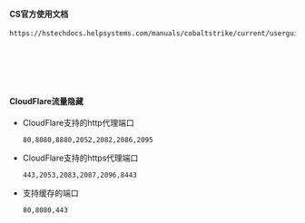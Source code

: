 #### CS官方使用文档

```text
https://hstechdocs.helpsystems.com/manuals/cobaltstrike/current/userguide/content/topics/install_intro.htm
```

<br/>

<br/>

<br/>

<br/>

#### CloudFlare流量隐藏

- CloudFlare支持的http代理端口
  ```text
  80,8080,8880,2052,2082,2086,2095
  ```
- CloudFlare支持的https代理端口
  ```text
  443,2053,2083,2087,2096,8443
  ```
- 支持缓存的端口
  ```text
  80,8080,443
  ```
